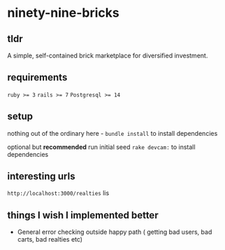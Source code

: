 # ninety-nine-bricks

tldr
---
A simple, self-contained brick marketplace for diversified investment.

requirements
---
`ruby >= 3`
`rails >= 7`
`Postgresql >= 14`

setup
---
nothing out of the ordinary here - 
`bundle install` to install dependencies

optional but **recommended** run initial seed
`rake devcam:` to install dependencies


interesting urls
---
`http://localhost:3000/realties` lis


things I wish I implemented better
---

* General error checking outside happy path ( getting bad users, bad carts, bad realties etc)